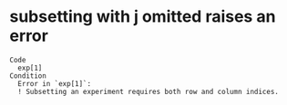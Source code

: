 # subsetting with j omitted raises an error

    Code
      exp[1]
    Condition
      Error in `exp[1]`:
      ! Subsetting an experiment requires both row and column indices.

